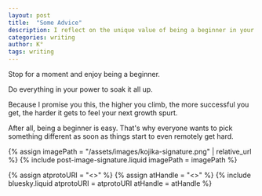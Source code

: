 ```yaml
---
layout: post
title:  "Some Advice"
description: I reflect on the unique value of being a beginner in your craft. While many rush to move beyond this stage as soon as challenges arise, I emphasize how the early learning phase offers special opportunities for growth and development that become rarer as you advance. I encourage writers to embrace and appreciate their beginner status, as each new level of mastery makes transformative growth spurts increasingly difficult to achieve.
categories: writing
author: K°
tags: writing
---
```


Stop for a moment and enjoy being a beginner.

Do everything in your power to soak it all up.

Because I promise you this, the higher you climb, the more successful you get, the harder it gets to feel your next growth spurt.

After all, being a beginner is easy. That's why everyone wants to pick something different as soon as things start to even remotely get hard.

<!-- signature -->
{% assign imagePath = "/assets/images/kojika-signature.png" | relative_url %}
{% include post-image-signature.liquid imagePath = imagePath %}

<!-- comments -->
{% assign atprotoURI = "<<atprotoURI>>" %}
{% assign atHandle = "<<atHandle>>" %}
{% include bluesky.liquid atprotoURI = atprotoURI atHandle = atHandle %}